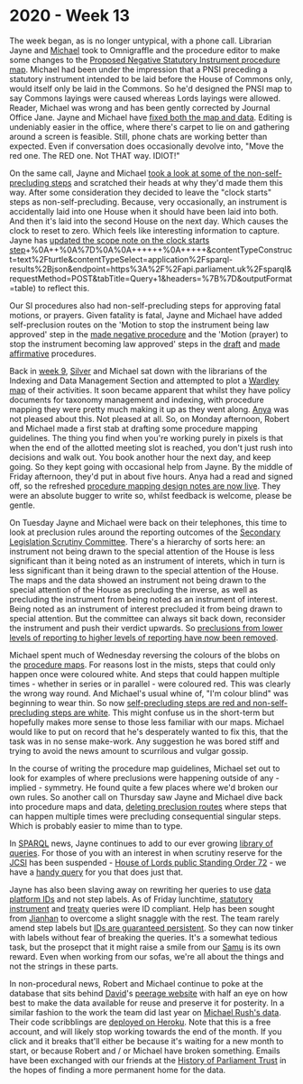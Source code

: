 # 2020 - Week 13

The week began, as is no longer untypical, with a phone call. Librarian Jayne and [Michael](https://twitter.com/fantasticlife) took to Omnigraffle and the procedure editor to make some changes to the [Proposed Negative Statutory Instrument procedure map](https://ukparliament.github.io/ontologies/procedure/flowcharts/proposed-negative-sis/proposed-negative-sis.pdf). Michael had been under the impression that a PNSI preceding a statutory instrument intended to be laid before the House of Commons only, would itself only be laid in the Commons. So he'd designed the PNSI map to say Commons layings were caused whereas Lords layings were allowed. Reader, Michael was wrong and has been gently corrected by Journal Office Jane. Jayne and Michael have [fixed both the map and data](https://trello.com/c/3eUXQWIh/84-pnsis-can-only-be-laid-in-both-houses-commons-only-not-possible). Editing is undeniably easier in the office, where there's carpet to lie on and gathering around a screen is feasible. Still, phone chats are working better than expected. Even if conversation does occasionally devolve into, "Move the red one. The RED one. Not THAT way. IDIOT!"

On the same call, Jayne and Michael [took a look at some of the non-self-precluding steps](https://trello.com/c/dK3qJKfV/83-non-self-precluding-steps) and scratched their heads at why they'd made them this way. After some consideration they decided to leave the "clock starts" steps as non-self-precluding. Because, very occasionally, an instrument is accidentally laid into one House when it should have been laid into both. And then it's laid into the second House on the next day. Which causes the clock to reset to zero. Which feels like interesting information to capture. Jayne has [updated the scope note on the clock starts step](https://api.parliament.uk/sparql#query=PREFIX+rdfs%3A+%3Chttp%3A%2F%2Fwww.w3.org%2F2000%2F01%2Frdf-schema%23%3E%0APREFIX+%3A+%3Chttps%3A%2F%2Fid.parliament.uk%2Fschema%2F%3E%0ASELECT+%3FProcedure_step+%3FProcedure_step_name+%3FScope_note%0AWHERE%0A%7B%0A++%3FProcedure_step+a+%3AProcedureStep+%3B++%0A++%09%09%09%09rdfs%3Alabel+%3FProcedure_step_name+%3B%0A++%09%09%09%09%3AprocedureStepScopeNote+%3FScope_note+.%0A++FILTER+(contains(%3FScope_note%2C+%22actualised+twice%22))+%0A++%0A%7D%0A%0A++++++%0A+++++&contentTypeConstruct=text%2Fturtle&contentTypeSelect=application%2Fsparql-results%2Bjson&endpoint=https%3A%2F%2Fapi.parliament.uk%2Fsparql&requestMethod=POST&tabTitle=Query+1&headers=%7B%7D&outputFormat=table)+%0A++%0A%7D%0A%0A++++++%0A+++++&contentTypeConstruct=text%2Fturtle&contentTypeSelect=application%2Fsparql-results%2Bjson&endpoint=https%3A%2F%2Fapi.parliament.uk%2Fsparql&requestMethod=POST&tabTitle=Query+1&headers=%7B%7D&outputFormat=table) to reflect this.

Our SI procedures also had non-self-precluding steps for approving fatal motions, or prayers. Given fatality is fatal, Jayne and Michael have added self-preclusion routes on the 'Motion to stop the instrument being law approved' step in the [made negative procedure](https://ukparliament.github.io/ontologies/procedure/flowcharts/sis/made-negative.pdf) and the 'Motion (prayer) to stop the instrument becoming law approved' steps in the [draft](https://ukparliament.github.io/ontologies/procedure/flowcharts/sis/draft-affirmative.pdf) and [made affirmative](https://ukparliament.github.io/ontologies/procedure/flowcharts/sis/made-affirmative.pdf) procedures.

Back in [week 9](https://ukparliament.github.io/ontologies/meta/weeknotes/2020/09/), [Silver](https://twitter.com/silveroliver) and Michael sat down with the librarians of the Indexing and Data Management Section and attempted to plot a [Wardley map](https://en.wikipedia.org/wiki/Wardley_map) of their activities. It soon became apparent that whilst they have policy documents for taxonomy management and indexing, with procedure mapping they were pretty much making it up as they went along. [Anya](https://twitter.com/bitten_) was not pleased about this. Not pleased at all. So, on Monday afternoon, Robert and Michael made a first stab at drafting some procedure mapping guidelines. The thing you find when you're working purely in pixels is that when the end of the allotted meeting slot is reached, you don't just rush into decisions and walk out. You book another hour the next day, and keep going. So they kept going with occasional help from Jayne. By the middle of Friday afternoon, they'd put in about five hours. Anya had a read and signed off, so the refreshed [procedure mapping design notes are now live](https://ukparliament.github.io/ontologies/procedure/flowcharts/design-notes.html). They were an absolute bugger to write so, whilst feedback is welcome, please be gentle.

On Tuesday Jayne and Michael were back on their telephones, this time to look at preclusion rules around the reporting outcomes of the [Secondary Legislation Scrutiny Committee](https://committees.parliament.uk/committee/255/secondary-legislation-scrutiny-committee/). There's a hierarchy of sorts here: an instrument not being drawn to the special attention of the House is less significant than it being noted as an instrument of interets, which in turn is less significant than it being drawn to the special attention of the House. The maps and the data showed an instrument not being drawn to the special attention of the House as precluding the inverse, as well as precluding the instrument from being noted as an instrument of interest. Being noted as an instrument of interest precluded it from being drawn to special attention. But the committee can always sit back down, reconsider the instrument and push their verdict upwards. So [preclusions from lower levels of reporting to higher levels of reporting have now been removed](https://trello.com/c/B549l0sB/95-relook-at-slsc-outcome-preclusions).

Michael spent much of Wednesday reversing the colours of the blobs on the [procedure maps](https://ukparliament.github.io/ontologies/procedure/procedure-ontology.html#flowcharts). For reasons lost in the mists, steps that could only happen once were coloured white. And steps that could happen multiple times - whether in series or in parallel - were coloured red. This was clearly the wrong way round. And Michael's usual whine of, "I'm colour blind" was beginning to wear thin. So now [self-precluding steps are red and non-self-precluding steps are white](https://trello.com/c/ijRUBYSJ/94-swap-red-and-white-blobs). This might confuse us in the short-term but hopefully makes more sense to those less familiar with our maps. Michael would like to put on record that he's desperately wanted to fix this, that the task was in no sense make-work. Any suggestion he was bored stiff and trying to avoid the news amount to scurrilous and vulgar gossip.

In the course of writing the procedure map guidelines, Michael set out to look for examples of where preclusions were happening outside of any - implied - symmetry. He found quite a few places where we'd broken our own rules. So another call on Thursday saw Jayne and Michael dive back into procedure maps and data, [deleting preclusion routes](https://trello.com/c/wlFrjqjZ/96-approval-motion-withdrawn-shouldnt-preclude-question-on-motion-to-approve) where steps that can happen multiple times were precluding consequential singular steps. Which is probably easier to mime than to type.

In [SPARQL](https://en.wikipedia.org/wiki/SPARQL) news, Jayne continues to add to our ever growing [library of queries](https://ukparliament.github.io/ontologies/procedure/meta/queries/). For those of you with an interest in when scrutiny reserve for the [JCSI](https://www.parliament.uk/JCSI) has been suspended - [House of Lords public Standing Order 72](https://www.parliament.uk/business/publications/house-of-lords-publications/rules-and-guides-for-business/the-standing-orders-of-the-house-of-lords-relating-to-public-business/#jump-link-12) - we have a [handy query](https://ukparliament.github.io/ontologies/procedure/meta/queries/committees/#scrutiny-reserve-for-jcsi-suspended) for you that does just that.

Jayne has also been slaving away on rewriting her queries to use [data platform IDs](https://www.wikidata.org/wiki/Property:P6213) and not step labels. As of Friday lunchtime, [statutory instrument](https://ukparliament.github.io/ontologies/procedure/meta/queries/statutory-instruments/) and [treaty](https://ukparliament.github.io/ontologies/procedure/meta/queries/treaties/) queries were ID compliant. Help has been sought from [Jianhan](https://twitter.com/jianhanzhu) to overcome a slight snaggle with the rest. The team rarely amend step labels but [IDs are guaranteed persistent](https://www.slideshare.net/UKParliData/data-platform-id-generation). So they can now tinker with labels without fear of breaking the queries. It's a somewhat tedious task, but the prosepct that it might raise a smile from our [Samu](https://twitter.com/langsamu) is its own reward. Even when working from our sofas, we're all about the things and not the strings in these parts.

In non-procedural news, Robert and Michael continue to poke at the database that sits behind [David](https://twitter.com/clerkly)'s [peerage website](http://peerages.info/) with half an eye on how best to make the data available for reuse and preserve it for posterity. In a similar fashion to the work the team did last year on [Michael Rush's data](https://membersafter1832.historyofparliamentonline.org/). Their code scribblings are [deployed on Heroku](http://peerages.herokuapp.com/). Note that this is a free account, and will likely stop working towards the end of the month. If you click and it breaks that'll either be because it's waiting for a new month to start, or because Robert and / or Michael have broken something. Emails have been exchanged with our friends at the [History of Parliament Trust](https://www.historyofparliamentonline.org/) in the hopes of finding a more permanent home for the data.


